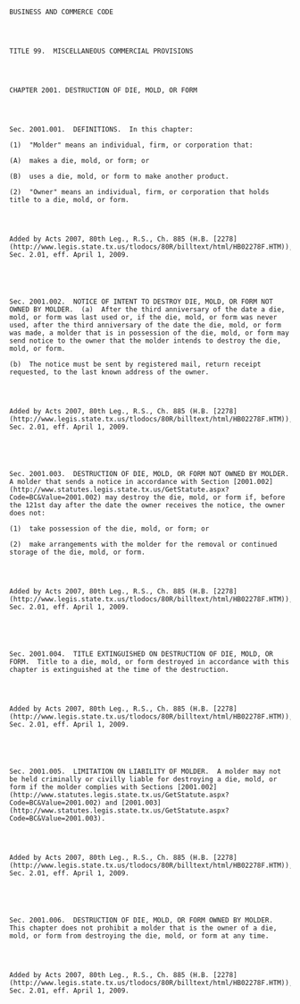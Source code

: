 ﻿
    
    
    	
    					
    
    
    BUSINESS AND COMMERCE CODE
    
      
    
    
    TITLE 99.  MISCELLANEOUS COMMERCIAL PROVISIONS
    
      
    
    
    CHAPTER 2001. DESTRUCTION OF DIE, MOLD, OR FORM
    
      
    
    
    Sec. 2001.001.  DEFINITIONS.  In this chapter:
    
    (1)  "Molder" means an individual, firm, or corporation that:
    
    (A)  makes a die, mold, or form; or
    
    (B)  uses a die, mold, or form to make another product.
    
    (2)  "Owner" means an individual, firm, or corporation that holds title to a die, mold, or form.
    
    
    
    
    Added by Acts 2007, 80th Leg., R.S., Ch. 885 (H.B. [2278](http://www.legis.state.tx.us/tlodocs/80R/billtext/html/HB02278F.HTM)), Sec. 2.01, eff. April 1, 2009.
    
    
    
    
    
    Sec. 2001.002.  NOTICE OF INTENT TO DESTROY DIE, MOLD, OR FORM NOT OWNED BY MOLDER.  (a)  After the third anniversary of the date a die, mold, or form was last used or, if the die, mold, or form was never used, after the third anniversary of the date the die, mold, or form was made, a molder that is in possession of the die, mold, or form may send notice to the owner that the molder intends to destroy the die, mold, or form.
    
    (b)  The notice must be sent by registered mail, return receipt requested, to the last known address of the owner.
    
    
    
    
    Added by Acts 2007, 80th Leg., R.S., Ch. 885 (H.B. [2278](http://www.legis.state.tx.us/tlodocs/80R/billtext/html/HB02278F.HTM)), Sec. 2.01, eff. April 1, 2009.
    
    
    
    
    
    Sec. 2001.003.  DESTRUCTION OF DIE, MOLD, OR FORM NOT OWNED BY MOLDER.  A molder that sends a notice in accordance with Section [2001.002](http://www.statutes.legis.state.tx.us/GetStatute.aspx?Code=BC&Value=2001.002) may destroy the die, mold, or form if, before the 121st day after the date the owner receives the notice, the owner does not:
    
    (1)  take possession of the die, mold, or form; or
    
    (2)  make arrangements with the molder for the removal or continued storage of the die, mold, or form.
    
    
    
    
    Added by Acts 2007, 80th Leg., R.S., Ch. 885 (H.B. [2278](http://www.legis.state.tx.us/tlodocs/80R/billtext/html/HB02278F.HTM)), Sec. 2.01, eff. April 1, 2009.
    
    
    
    
    
    Sec. 2001.004.  TITLE EXTINGUISHED ON DESTRUCTION OF DIE, MOLD, OR FORM.  Title to a die, mold, or form destroyed in accordance with this chapter is extinguished at the time of the destruction.
    
    
    
    
    Added by Acts 2007, 80th Leg., R.S., Ch. 885 (H.B. [2278](http://www.legis.state.tx.us/tlodocs/80R/billtext/html/HB02278F.HTM)), Sec. 2.01, eff. April 1, 2009.
    
    
    
    
    
    Sec. 2001.005.  LIMITATION ON LIABILITY OF MOLDER.  A molder may not be held criminally or civilly liable for destroying a die, mold, or form if the molder complies with Sections [2001.002](http://www.statutes.legis.state.tx.us/GetStatute.aspx?Code=BC&Value=2001.002) and [2001.003](http://www.statutes.legis.state.tx.us/GetStatute.aspx?Code=BC&Value=2001.003).
    
    
    
    
    Added by Acts 2007, 80th Leg., R.S., Ch. 885 (H.B. [2278](http://www.legis.state.tx.us/tlodocs/80R/billtext/html/HB02278F.HTM)), Sec. 2.01, eff. April 1, 2009.
    
    
    
    
    
    Sec. 2001.006.  DESTRUCTION OF DIE, MOLD, OR FORM OWNED BY MOLDER.  This chapter does not prohibit a molder that is the owner of a die, mold, or form from destroying the die, mold, or form at any time.
    
    
    
    
    Added by Acts 2007, 80th Leg., R.S., Ch. 885 (H.B. [2278](http://www.legis.state.tx.us/tlodocs/80R/billtext/html/HB02278F.HTM)), Sec. 2.01, eff. April 1, 2009.
    
    
    
    
    				
